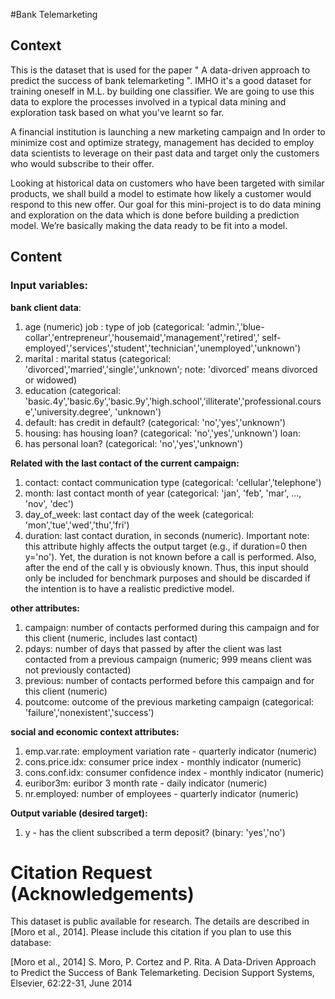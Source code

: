 #Bank Telemarketing

## Context
This is the dataset that is used for the paper " A data-driven approach to predict the success of bank telemarketing ".
IMHO it's a good dataset for training oneself in M.L. by building one classifier. We are going to use this data to explore the
processes involved in a typical data mining and exploration task based on what you've learnt so far. 

A financial institution is launching a new marketing campaign and In order to minimize cost and optimize strategy, management
has decided to employ data scientists to leverage on their past data and target only the customers who would subscribe to
their offer.

Looking at historical data on customers who have been targeted with similar products, we shall build a model to estimate how 
likely a customer would respond to this new offer. Our goal for this mini-project is to do data mining and exploration on the 
data which is done before building a prediction model. We’re basically making the data ready to be fit into a model.


## Content
### Input variables:
**bank client data**:
1. age (numeric) job : type of job (categorical: 'admin.','blue-collar','entrepreneur','housemaid','management','retired','
self-employed','services','student','technician','unemployed','unknown')
2. marital : marital status (categorical: 'divorced','married','single','unknown'; note: 'divorced' means divorced or widowed)
3. education (categorical: 'basic.4y','basic.6y','basic.9y','high.school','illiterate','professional.course','university.degree',
'unknown')
4. default: has credit in default? (categorical: 'no','yes','unknown')
5. housing: has housing loan? (categorical: 'no','yes','unknown') loan:
6. has personal loan? (categorical: 'no','yes','unknown')

**Related with the last contact of the current campaign:**

1. contact: contact communication type (categorical: 'cellular','telephone')
2. month: last contact month of year (categorical: 'jan', 'feb', 'mar', ..., 'nov', 'dec') 
3. day_of_week: last contact day of the week (categorical: 'mon','tue','wed','thu','fri')
4. duration: last contact duration, in seconds (numeric). Important note: this attribute highly affects the output target 
(e.g., if duration=0 then y='no'). Yet, the duration is not known before a call is performed. Also, after the end of the call
y is obviously known. Thus, this input should only be included for benchmark purposes and should be discarded if the intention 
is to have a realistic predictive model.

**other attributes:**
1. campaign: number of contacts performed during this campaign and for this client (numeric, includes last contact)
2. pdays: number of days that passed by after the client was last contacted from a previous campaign (numeric; 999 means client 
was not previously contacted)
3. previous: number of contacts performed before this campaign and for this client (numeric)
4. poutcome: outcome of the previous marketing campaign (categorical: 'failure','nonexistent','success')

**social and economic context attributes:**
1. emp.var.rate: employment variation rate - quarterly indicator (numeric)
2. cons.price.idx: consumer price index - monthly indicator (numeric) 
3. cons.conf.idx: consumer confidence index - monthly indicator (numeric)
4. euribor3m: euribor 3 month rate - daily indicator (numeric)
5. nr.employed: number of employees - quarterly indicator (numeric)

**Output variable (desired target):**
1. y - has the client subscribed a term deposit? (binary: 'yes','no')

# Citation Request (Acknowledgements)
This dataset is public available for research. The details are described in [Moro et al., 2014]. Please include this citation if you plan to use this database:

[Moro et al., 2014] S. Moro, P. Cortez and P. Rita. A Data-Driven Approach to Predict the Success of Bank Telemarketing. 
Decision Support Systems, Elsevier, 62:22-31, June 2014
